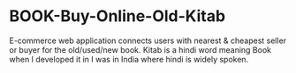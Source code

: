 # BOOK-Buy-Online-Old-Kitab
E-commerce web application connects users with nearest &amp; cheapest seller or buyer for the old/used/new book. Kitab is a hindi word meaning Book when I developed it in I was in India where hindi is widely spoken.
